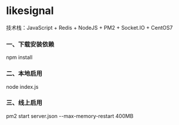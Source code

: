 # likesignal

技术栈：JavaScript + Redis + NodeJS + PM2 + Socket.IO + CentOS7

### 一、下载安装依赖

npm install

### 二、本地启用

node index.js

### 三、线上启用

pm2 start server.json --max-memory-restart 400MB
